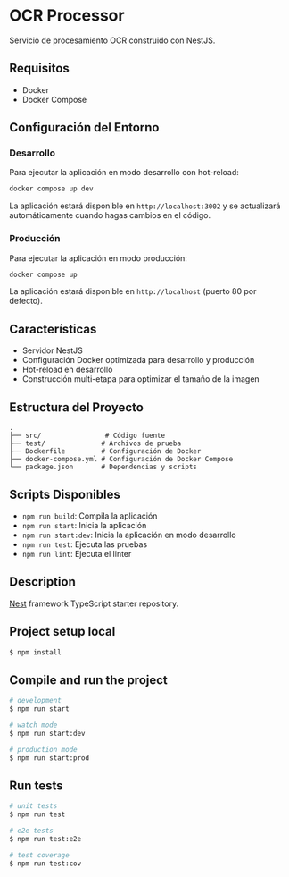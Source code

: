 # OCR Processor

Servicio de procesamiento OCR construido con NestJS.

## Requisitos

- Docker
- Docker Compose

## Configuración del Entorno

### Desarrollo

Para ejecutar la aplicación en modo desarrollo con hot-reload:

```bash
docker compose up dev
```

La aplicación estará disponible en `http://localhost:3002` y se actualizará automáticamente cuando hagas cambios en el código.

### Producción

Para ejecutar la aplicación en modo producción:

```bash
docker compose up
```

La aplicación estará disponible en `http://localhost` (puerto 80 por defecto).

## Características

- Servidor NestJS
- Configuración Docker optimizada para desarrollo y producción
- Hot-reload en desarrollo
- Construcción multi-etapa para optimizar el tamaño de la imagen

## Estructura del Proyecto

```
.
├── src/                # Código fuente
├── test/              # Archivos de prueba
├── Dockerfile         # Configuración de Docker
├── docker-compose.yml # Configuración de Docker Compose
└── package.json       # Dependencias y scripts
```

## Scripts Disponibles

- `npm run build`: Compila la aplicación
- `npm run start`: Inicia la aplicación
- `npm run start:dev`: Inicia la aplicación en modo desarrollo
- `npm run test`: Ejecuta las pruebas
- `npm run lint`: Ejecuta el linter

## Description

[Nest](https://github.com/nestjs/nest) framework TypeScript starter repository.

## Project setup local

```bash
$ npm install
```

## Compile and run the project

```bash
# development
$ npm run start

# watch mode
$ npm run start:dev

# production mode
$ npm run start:prod
```

## Run tests

```bash
# unit tests
$ npm run test

# e2e tests
$ npm run test:e2e

# test coverage
$ npm run test:cov
```
